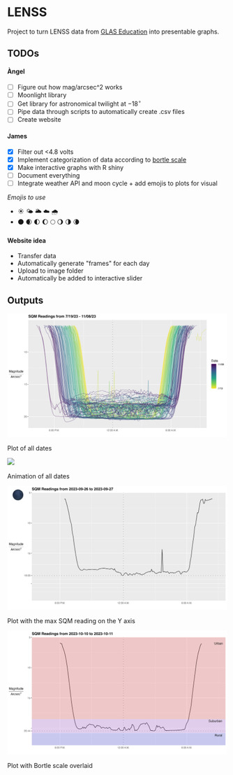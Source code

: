 # LENSS

Project to turn LENSS data from [GLAS Education](https://glaseducation.org)
into presentable graphs.

## TODOs

#### Àngel

- [ ] Figure out how mag/arcsec^2 works
- [ ] Moonlight library
- [ ] Get library for astronomical twilight at $-18^\circ$
- [ ] Pipe data through scripts to automatically create .csv files
- [ ] Create website

#### James

- [x] Filter out <4.8 volts
- [x] Implement categorization of data according to [bortle scale](https://en.wikipedia.org/wiki/Bortle_scale)
- [x] Make interactive graphs with R shiny
- [ ] Document everything
- [ ] Integrate weather API and moon cycle + add emojis to plots for visual

*Emojis to use*

* ☀️ 🌤️ 🌥️ ☁️ 🌧️
* 🌑 🌒 🌓 🌔 🌕 🌖 🌗 🌘

#### Website idea

- Transfer data
- Automatically generate "frames" for each day
- Upload to image folder
- Automatically be added to interactive slider

## Outputs

![](https://github.com/jamesspalding/LENSS/blob/main/Images/combinedPlot.png)

Plot of all dates

![](https://github.com/jamesspalding/LENSS/blob/main/Images/Animation.gif)

Animation of all dates

![](https://github.com/jamesspalding/LENSS/blob/main/Images/maxSQM2023-09-26.png)

Plot with the max SQM reading on the Y axis

![](https://github.com/jamesspalding/LENSS/blob/main/Images/plot_2023-10-10_mid_maxsqm_bortle.png)

Plot with Bortle scale overlaid
